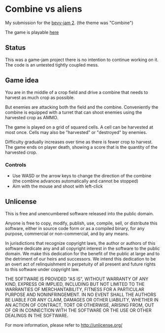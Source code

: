 # Combine vs aliens

My submission for the [bevy-jam 2](https://itch.io/jam/bevy-jam-2). (the theme was "Combine")

The game is playable [here](https://jomag.itch.io/combien-vs-aliens)

## Status

This was a game-jam project there is no intention to continue working on it. The code is an untested tightly coupled mess.

## Game idea

You are in the middle of a crop field and drive a combine that needs to harvest as much crop as possible.

But enemies are attacking both the field and the combine.
Conveniently the combine is equipped with a turret that can shoot enemies using the harvested crop as AMMO.

The game is played on a grid of squared cells.
A cell can be harvested at most once.
Cells may also be "harvested" or "destroyed" by enemies.

Difficulty gradually increases over time as there is fewer crop to harvest.
The game ends on player death, showing a score that is the quantity of the harvested crop.

### Controls

* Use WASD or the arrow keys to change the direction of the combine (the combine advances automatically and cannot be stopped)
* Aim with the mouse and shoot with left-click

## Unlicense

This is free and unencumbered software released into the public domain.

Anyone is free to copy, modify, publish, use, compile, sell, or
distribute this software, either in source code form or as a compiled
binary, for any purpose, commercial or non-commercial, and by any
means.

In jurisdictions that recognize copyright laws, the author or authors
of this software dedicate any and all copyright interest in the
software to the public domain. We make this dedication for the benefit
of the public at large and to the detriment of our heirs and
successors. We intend this dedication to be an overt act of
relinquishment in perpetuity of all present and future rights to this
software under copyright law.

THE SOFTWARE IS PROVIDED "AS IS", WITHOUT WARRANTY OF ANY KIND,
EXPRESS OR IMPLIED, INCLUDING BUT NOT LIMITED TO THE WARRANTIES OF
MERCHANTABILITY, FITNESS FOR A PARTICULAR PURPOSE AND NONINFRINGEMENT.
IN NO EVENT SHALL THE AUTHORS BE LIABLE FOR ANY CLAIM, DAMAGES OR
OTHER LIABILITY, WHETHER IN AN ACTION OF CONTRACT, TORT OR OTHERWISE,
ARISING FROM, OUT OF OR IN CONNECTION WITH THE SOFTWARE OR THE USE OR
OTHER DEALINGS IN THE SOFTWARE.

For more information, please refer to <http://unlicense.org/>
